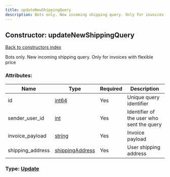 ```yaml
---
title: updateNewShippingQuery
description: Bots only. New incoming shipping query. Only for invoices with flexible price
---
```

## Constructor: updateNewShippingQuery  
[Back to constructors index](index.md)



Bots only. New incoming shipping query. Only for invoices with flexible price

### Attributes:

| Name     |    Type       | Required | Description |
|----------|---------------|----------|-------------|
|id|[int64](../constructors/int64.md) | Yes|Unique query identifier|
|sender\_user\_id|[int](../types/int.md) | Yes|Identifier of the user who sent the query|
|invoice\_payload|[string](../types/string.md) | Yes|Invoice payload|
|shipping\_address|[shippingAddress](../constructors/shippingAddress.md) | Yes|User shipping address|



### Type: [Update](../types/Update.md)


